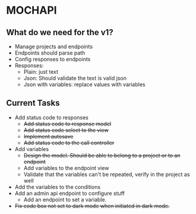 # MOCHAPI

## What do we need for the v1?

- Manage projects and endpoints
- Endpoints should parse path
- Config responses to endpoints
- Responses:
  - Plain: just text
  - Json: Should validate the text is valid json
  - Json with variables: replace values with variables


## Current Tasks
  
- Add status code to responses
  - ~~Add status code to response model~~
  - ~~Add status code select to the view~~
  - ~~Implement autosave~~
  - ~~Add status code to the call controller~~
- Add variables
  - ~~Design the model. Should be able to belong to a project or to an endpoint~~
  - Add variables to the endpoint view
  - Validate that the variables can't be repeated, verify in the project as well
- Add the variables to the conditions
- Add an admin api endpoint to configure stuff
  - Add an endpoint to set a variable.
- ~~Fix code box not set to dark mode when initiated in dark mode.~~